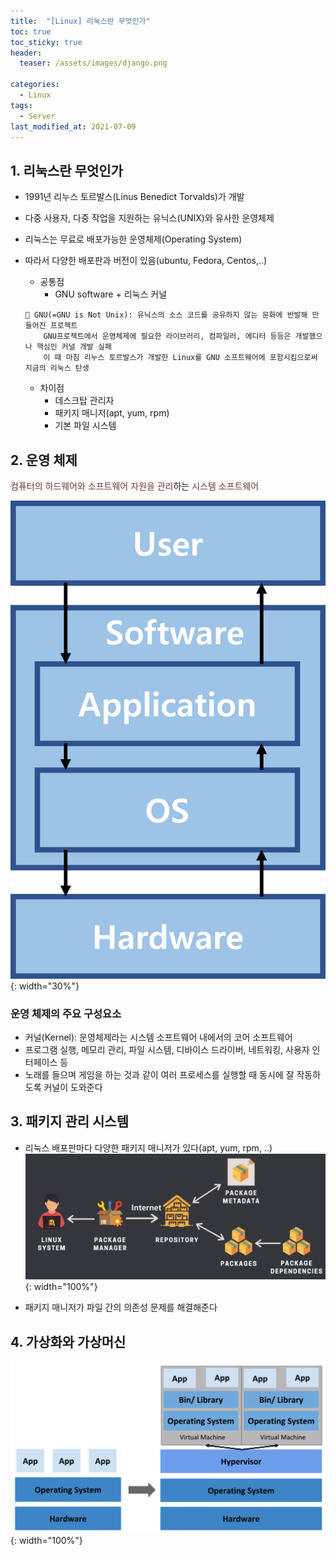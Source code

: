 ```yaml
---
title:  "[Linux] 리눅스란 무엇인가"
toc: true
toc_sticky: true
header:
  teaser: /assets/images/django.png

categories:
  - Linux
tags:
  - Server
last_modified_at: 2021-07-09
---  
```



## 1. 리눅스란 무엇인가  

- 1991년 리누스 토르발스(Linus Benedict Torvalds)가 개발  
- 다중 사용자, 다중 작업을 지원하는 유닉스(UNIX)와 유사한 운영체제  
- 리눅스는 무료로 배포가능한 운영체제(Operating System)  
- 따라서 다양한 배포판과 버전이 있음(ubuntu, Fedora, Centos,..)  
    - 공통점
        - GNU software + 리눅스 커널  
    ```
    🔔 GNU(=GNU is Not Unix): 유닉스의 소스 코드를 공유하지 않는 문화에 반발해 만들어진 프로젝트  
        GNU프로젝트에서 운영체제에 필요한 라이브러리, 컴파일러, 에디터 등등은 개발했으나 핵심인 커널 개발 실패  
        이 때 마침 리누스 토르발스가 개발한 Linux를 GNU 소프트웨어에 포함시킴으로써 지금의 리눅스 탄생 
    ``` 

    - 차이점
        - 데스크탑 관리자
        - 패키지 매니저(apt, yum, rpm)
        - 기본 파일 시스템

## 2. 운영 체제  
<span style="color:#723434">컴퓨터의 하드웨어와 소프트웨어 자원을 관리</span>하는 <span style="color:#723434">시스템 소프트웨어</span>  

![](/assets/images/linux_1.png){: width="30%"}  

### 운영 체제의 주요 구성요소  
- 커널(Kernel): 운영체제라는 시스템 소프트웨어 내에서의 코어 소프트웨어  
- 프로그램 실행, 메모리 관리, 파일 시스템, 디바이스 드라이버, 네트워킹, 사용자 인터페이스 등  
- 노래를 들으며 게임을 하는 것과 같이 여러 프로세스를 실행할 때 동시에 잘 작동하도록 커널이 도와준다

## 3. 패키지 관리 시스템  
- 리눅스 배포판마다 다양한 패키지 매니저가 있다(apt, yum, rpm, ..)  
![](/assets/images/linux_2.png){: width="100%"}  

- 패키지 매니저가 파일 간의 의존성 문제를 해결해준다  

## 4. 가상화와 가상머신  
![](/assets/images/linux_3.png){: width="100%"}  

